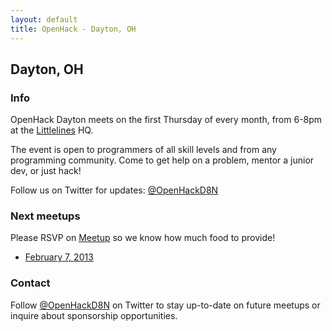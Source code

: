 ```yaml
---
layout: default
title: OpenHack - Dayton, OH
---
```


## Dayton, OH

### Info

OpenHack Dayton meets on the first Thursday of every month, from 6-8pm at the [Littlelines](http://littlelines.com)
HQ.

The event is open to programmers of all skill levels and from any programming community. Come to get help on a problem, mentor
a junior dev, or just hack!

Follow us on Twitter for updates: [@OpenHackD8N](https://twitter.com/OpenHackD8N)

### Next meetups

Please RSVP on [Meetup](http://www.meetup.com/daytonrb/events/99451752/) so we
know how much food to provide!

* [February 7, 2013](http://www.meetup.com/daytonrb/events/99451752/)

### Contact

Follow [@OpenHackD8N](https://twitter.com/OpenHackD8N) on Twitter to stay
up-to-date on future meetups or inquire about sponsorship opportunities.

